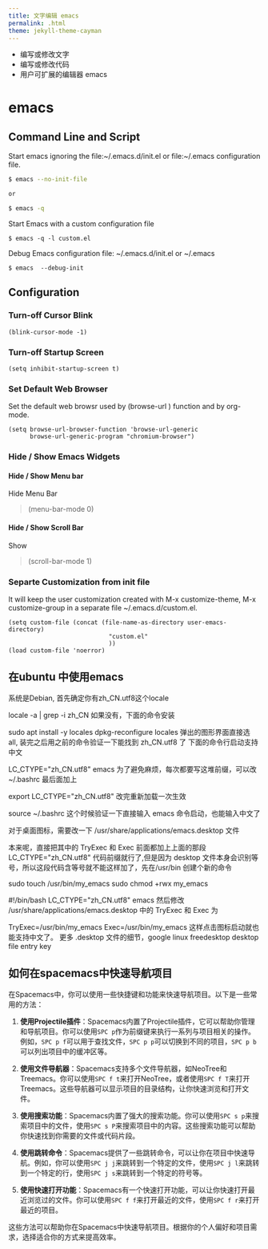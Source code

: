 ```yaml
---
title: 文字编辑 emacs
permalink: .html
theme: jekyll-theme-cayman
---
```


- 编写或修改文字
- 编写或修改代码
- 用户可扩展的编辑器 emacs

# emacs

## Command Line and Script

Start emacs ignoring the file:~/.emacs.d/init.el or file:~/.emacs configuration file.

``` sh
$ emacs --no-init-file

or 

$ emacs -q
```

Start Emacs with a custom configuration file

``` shell
$ emacs -q -l custom.el

```

Debug Emacs configuration file: ~/.emacs.d/init.el or ~/.emacs

```shell
$ emacs  --debug-init
```


## Configuration

### Turn-off Cursor Blink

``` elisp
(blink-cursor-mode -1)
```
### Turn-off Startup Screen

``` elisp
(setq inhibit-startup-screen t)
```
### Set Default Web Browser

Set the default web browsr used by (browse-url <url>) function and by org-mode.

``` elisp
(setq browse-url-browser-function 'browse-url-generic
      browse-url-generic-program "chromium-browser")

```
### Hide / Show Emacs Widgets

#### Hide / Show Menu bar

Hide Menu Bar  
> (menu-bar-mode 0)


#### Hide / Show Scroll Bar

Show  
> (scroll-bar-mode 1)

### Separte Customization from init file 

It will keep the user customization created with M-x customize-theme,
M-x customize-group in a separate file ~/.emacs.d/custom.el.

```elisp
(setq custom-file (concat (file-name-as-directory user-emacs-directory)
                            "custom.el"
                            ))
(load custom-file 'noerror)
```


## 在ubuntu 中使用emacs

系统是Debian, 首先确定你有zh_CN.utf8这个locale

locale -a | grep -i zh_CN
如果没有，下面的命令安装

sudo apt install -y locales
dpkg-reconfigure locales 
弹出的图形界面直接选 all, 装完之后用之前的命令验证一下能找到 zh_CN.utf8 了 下面的命令行启动支持中文

LC_CTYPE="zh_CN.utf8" emacs
为了避免麻烦，每次都要写这堆前缀，可以改 ~/.bashrc 最后面加上

export LC_CTYPE="zh_CN.utf8"
改完重新加载一次生效

source ~/.bashrc
这个时候验证一下直接输入 emacs 命令启动，也能输入中文了

对于桌面图标，需要改一下 /usr/share/applications/emacs.desktop 文件

本来呢，直接把其中的 TryExec 和 Exec 前面都加上上面的那段 LC_CTYPE="zh_CN.utf8" 代码前缀就行了,但是因为 desktop 文件本身会识别等号，所以这段代码含等号就不能这样加了，先在/usr/bin 创建个新的命令

sudo touch /usr/bin/my_emacs
sudo chmod +rwx my_emacs

#!/bin/bash
LC_CTYPE="zh_CN.utf8" emacs
然后修改 /usr/share/applications/emacs.desktop 中的 TryExec 和 Exec 为

TryExec=/usr/bin/my_emacs
Exec=/usr/bin/my_emacs
这样点击图标启动就也能支持中文了。 更多 .desktop 文件的细节，google linux freedesktop desktop file entry key


## 如何在spacemacs中快速导航项目

在Spacemacs中，你可以使用一些快捷键和功能来快速导航项目。以下是一些常用的方法：

1. **使用Projectile插件**：Spacemacs内置了Projectile插件，它可以帮助你管理和导航项目。你可以使用`SPC p`作为前缀键来执行一系列与项目相关的操作。例如，`SPC p f`可以用于查找文件，`SPC p p`可以切换到不同的项目，`SPC p b`可以列出项目中的缓冲区等。

2. **使用文件导航器**：Spacemacs支持多个文件导航器，如NeoTree和Treemacs。你可以使用`SPC f t`来打开NeoTree，或者使用`SPC f T`来打开Treemacs。这些导航器可以显示项目的目录结构，让你快速浏览和打开文件。

3. **使用搜索功能**：Spacemacs内置了强大的搜索功能。你可以使用`SPC s p`来搜索项目中的文件，使用`SPC s P`来搜索项目中的内容。这些搜索功能可以帮助你快速找到你需要的文件或代码片段。

4. **使用跳转命令**：Spacemacs提供了一些跳转命令，可以让你在项目中快速导航。例如，你可以使用`SPC j j`来跳转到一个特定的文件，使用`SPC j l`来跳转到一个特定的行，使用`SPC j s`来跳转到一个特定的符号等。

5. **使用快速打开功能**：Spacemacs有一个快速打开功能，可以让你快速打开最近浏览过的文件。你可以使用`SPC f f`来打开最近的文件，使用`SPC f r`来打开最近的项目。

这些方法可以帮助你在Spacemacs中快速导航项目。根据你的个人偏好和项目需求，选择适合你的方式来提高效率。

